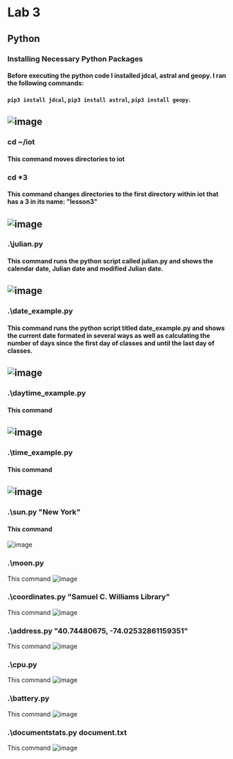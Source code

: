 # Lab 3
## Python 

### Installing Necessary Python Packages
#### Before executing the python code I installed jdcal, astral and geopy. I ran the following commands: 
#### `pip3 install jdcal`, `pip3 install astral`, `pip3 install geopy`.
![image](Images/Lab3download.png)
---
### cd ~/iot
#### This command moves directories to iot
### cd *3
#### This command changes directories to the first directory within iot that has a 3 in its name: "lesson3"
![image](Images/Lab3cd.png)
---
### .\julian.py
#### This command runs the python script called julian.py and shows the calendar date, Julian date and modified Julian date.
![image](Images/Lab3julian.png)
---
### .\date_example.py
#### This command runs the python script titled date_example.py and shows the current date formated in several ways as well as calculating the number of days since the first day of classes and until the last day of classes.
![image](Images/Lab3date_example.png)
---
### .\daytime_example.py
#### This command
![image](Images/Lab3datetime.png)
---
### .\time_example.py
#### This command
![image](Images/Lab3timeex.png)
---
### .\sun.py "New York"
#### This command
![image](Images/LAb3sun.png)

### .\moon.py
This command
![image](Images/Lab3moon.png)

### .\coordinates.py "Samuel C. Williams Library"
This command
![image](Images/Lab3coordinates.png)

### .\address.py "40.74480675, -74.02532861159351"
This command
![image](Images/Lab3address.png)

### .\cpu.py
This command
![image](Images/LAb3cpu.png)

### .\battery.py
This command
![image](Images/Lab3battery.png)

### .\documentstats.py document.txt
This command
![image](Images/Lab3docustat.png)


